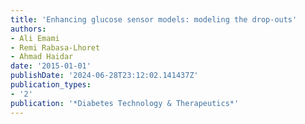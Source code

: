 ```yaml
---
title: 'Enhancing glucose sensor models: modeling the drop-outs'
authors:
- Ali Emami
- Remi Rabasa-Lhoret
- Ahmad Haidar
date: '2015-01-01'
publishDate: '2024-06-28T23:12:02.141437Z'
publication_types:
- '2'
publication: '*Diabetes Technology & Therapeutics*'
---
```

